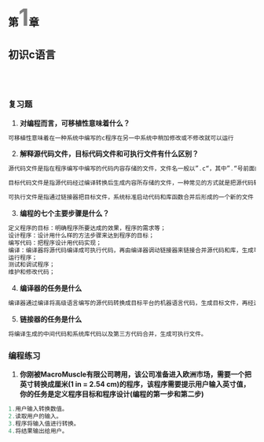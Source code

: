 ## 第<font color=grey size=10>1</font>章
## 初识c语言
<br>
<br>

### 复习题
1. **对编程而言，可移植性意味着什么？**

```c
可移植性意味着在一种系统中编写的c程序在另一中系统中稍加修改或不修改就可以运行
```

2. **解释源代码文件，目标代码文件和可执行文件有什么区别？**
```c
源代码文件是指在程序编写中编写的代码内容存储的文件，文件名一般以”.c“，其中”.“号前面的被称为基本名，后面的被称为扩展名。

目标代码文件是指源代码经过编译转换后生成内容所存储的文件，一种常见的方式就是把源代码转为机器语言代码，再放入目标代码文件中。(目标代码文件缺少启动代码和库函数)

可执行文件是指通过链接器把目标文件，系统标准启动代码和库函数合并后形成的一个新的文件
```

3. **编程的七个主要步骤是什么？**
```c
定义程序的目标：明确程序所要达成的效果，程序的需求等；
设计程序：设计用什么样的方法步骤来达到程序的目标；
编写代码：把程序设计用代码实现；
编译：编译器将源代码编译成可执行代码，再由编译器调动链接器来链接合并源代码和库，生成可执行文件；(预处理，编译，汇编，链接)
运行程序；
测试和调试程序；
维护和修改代码；
```
4. **编译器的任务是什么**
```c
编译器通过编译将高级语言编写的源代码转换成目标平台的机器语言代码，生成目标文件，再经过链接库，启动代码等生成可执行文件(编译器的工作包括编译和链接两步)
```
5. **链接器的任务是什么**
```c
将编译生成的中间代码和系统库代码以及第三方代码合并，生成可执行文件。
```
### 编程练习
1. **你刚被MacroMuscle有限公司聘用，该公司准备进入欧洲市场，需要一个把英寸转换成厘米(1 in = 2.54 cm)的程序，该程序需要提示用户输入英寸值，你的任务是定义程序目标和程序设计(编程的第一步和第二步)**
```c
1.用户输入转换数值。
2.读取用户的输入。
3.程序将输入值进行转换。
4.将结果输出给用户。
```